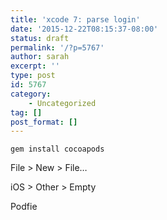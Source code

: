 ```yaml
---
title: 'xcode 7: parse login'
date: '2015-12-22T08:15:37-08:00'
status: draft
permalink: '/?p=5767'
author: sarah
excerpt: ''
type: post
id: 5767
category:
    - Uncategorized
tag: []
post_format: []
---
```

`gem install cocoapods`

File &gt; New &gt; File…

iOS &gt; Other &gt; Empty

Podfie